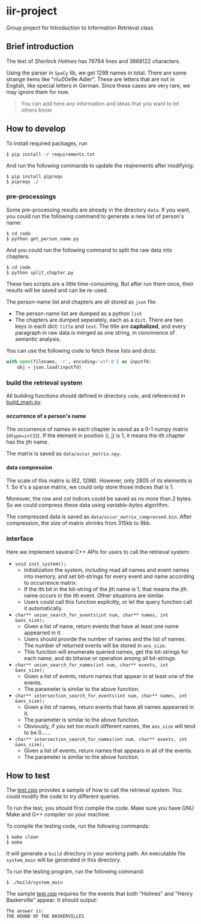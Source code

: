 # iir-project

Group project for Introduction to Information Retrieval class

## Brief introduction

The text of *Sherlock Holmes* has 76764 lines and 3868122 characters.

Using the parser in ```SpaCy``` lib, we get 1298 names in total.
There are some strange items like "n\u00e9e Adler". These are letters that are not in English, like special letters in German. Since these cases are very rare, we may ignore them for now.

> You can add here any information and ideas that you want to let others know

## How to develop

To install required packages, run
```shell
$ pip install -r requirements.txt
```
And run the following commands to update the reqirements after  modifying:
```shell
$ pip install pipreqs
$ pipreqs ./
```

### pre-processings

Some pre-processing results are already in the directory ```data```. If you want, you could run the following command to generate a new list of person's name:

```shell
$ cd code
$ python get_person_name.py
```

And you could run the following command to split the raw data into chapters:

```shell
$ cd code
$ python split_chapter.py
```

These two scripts are a little time-consuming. But after run them once, their results will be saved and can be re-used.

The person-name list and chapters are all stored as ```json``` file:

- The person-name list are dumped as a python ```list```
- The chapters are dumped seperately, each as a ```dict```. There are two keys in each dict: ```title``` and ```text```. The title are **capitalized**, and every paragraph in raw data is merged as one string, in convinience of semantic analysis.

You can use the following code to fetch these lists and dicts:
```python
with open(filename, 'r', encoding='utf-8') as inputfd:
    obj = json.load(inputfd)
```

### build the retrieval system

All building functions should defined in directory ```code```, and referenced in [build_main.py](build_main.py).

#### occurrence of a person's name 

The occurrence of names in each chapter is saved as a 0-1 numpy matrix (```dtype=int32```). If the element in position (i, j) is 1, it means the ith chapter has the jth name.

The matrix is saved as ```data/occur_matrix.npy```.

#### data compression

The scale of this matrix is (62, 1298). However, only 2805 of its elements is 1. So it's a sparse matrix, we could only store those indices that is 1. 

Moreover, the row and col indices could be saved as no more than 2 bytes. So we could compress these data using *variable-bytes* algorithm.

The compressed data is saved as ```data/occur_matrix_compressed.bin```. After compression, the size of matrix shrinks from 315kb to 8kb.

### interface

Here we implement several C++ APIs for users to call the retrieval system:

- ```void init_system();```
  - Initialization the system, including read all names and event names into memory, and set bit-strings for every event and name according to occurrence matrix.
  - If the ith bit in the bit-string of the jth name is 1, that means the jth name occurs in the ith event. Other situations are similar.
  - Users could call this function explicitly, or let the query function call it automatically.
- ```char** union_search_for_events(int num, char** names, int &ans_size);```
  - Given a list of name, return events that have at least one name appearred in it.
  - Users should provide the number of names and the list of names. The number of returned events will be stored in ```ans_size```.
  - This function will enumerate queried names, get the bit-strings for each name, and do bitwise or operation among all bit-strings.
- ```char** union_search_for_names(int num, char** events, int &ans_size);```
  - Given a list of events, return names that appear in at least one of the events.
  - The parameter is similar to the above function.
- ```char** intersection_search_for_events(int num, char** names, int &ans_size);```
  - Given a list of names, return events that have all names appearred in it.
  - The parameter is similar to the above function.
  - Obviously, if you set too much different names, the ```ans_size``` will tend to be 0......
- ```char** intersection_search_for_names(int num, char** events, int &ans_size);```
  - Given a list of events, return names that appears in all of the events.
  - The parameter is similar to the above function.

## How to test

The [test.cpp](test.cpp) provides a sample of how to call the retrieval system. You could modify the code to try different queries.

To run the test, you should first compile the code. Make sure you have GNU Make and G++ compiler on your machine.

To compile the testing code, run the following commands:
```shell
$ make clean
$ make
```

It will generate a ```build``` directory in your working path. An executable file ```system_main``` will be generated in this directory.

To run the testing program, run the following command:
```shell
$ ./build/system_main
```

The sample [test.cpp](test.cpp) requires for the events that both "Holmes" and "Henry Baskerville" appear. It should output:
```
The answer is:
THE HOUND OF THE BASKERVILLES
```